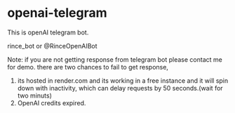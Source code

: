 # openai-telegram

This is openAI telegram bot.


rince_bot or @RinceOpenAIBot

Note: if you are not getting response from telegram bot please contact me for demo.
there are two chances to fail to get response,
1. its hosted in render.com and its working in a free instance and it will spin down with inactivity, which can delay requests by 50 seconds.(wait for two minuts)
2. OpenAI credits expired.


<!-- https://openai-telegram-s21p.onrender.com -->